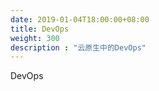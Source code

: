 ```yaml
---
date: 2019-01-04T18:00:00+08:00
title: DevOps
weight: 300
description : "云原生中的DevOps"
---
```




DevOps

